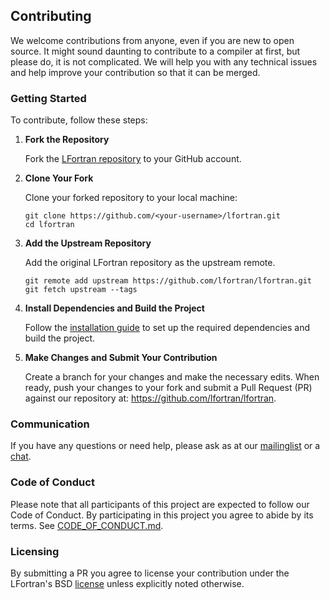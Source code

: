 ## Contributing

We welcome contributions from anyone, even if you are new to open source. It
might sound daunting to contribute to a compiler at first, but please do, it is
not complicated. We will help you with any technical issues and help improve
your contribution so that it can be merged.

### Getting Started

To contribute, follow these steps:

1. **Fork the Repository**

    Fork the [LFortran repository](https://github.com/lfortran/lfortran) to 
    your GitHub account.

2. **Clone Your Fork**

   Clone your forked repository to your local machine:
   ```
   git clone https://github.com/<your-username>/lfortran.git
   cd lfortran
   ```

3. **Add the Upstream Repository**

    Add the original LFortran repository as the upstream remote.
    ```
    git remote add upstream https://github.com/lfortran/lfortran.git
    git fetch upstream --tags
    ```

4. **Install Dependencies and Build the Project**

    Follow the [installation guide](https://docs.lfortran.org/en/installation/#build-from-git) 
    to set up the required dependencies and build the project.

5. **Make Changes and Submit Your Contribution**

    Create a branch for your changes and make the necessary edits.
    When ready, push your changes to your fork and submit a Pull Request (PR) 
    against our repository at: https://github.com/lfortran/lfortran.

### Communication

If you have any questions or need help, please ask as at our
[mailinglist](https://groups.io/g/lfortran) or a
[chat](https://lfortran.zulipchat.com/).

### Code of Conduct

Please note that all participants of this project are expected to follow our
Code of Conduct. By participating in this project you agree to abide by its
terms. See [CODE_OF_CONDUCT.md](CODE_OF_CONDUCT.md).

### Licensing

By submitting a PR you agree to license your contribution under
the LFortran's BSD [license](LICENSE) unless explicitly noted otherwise.
